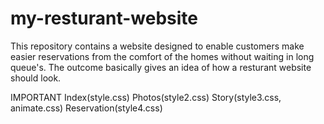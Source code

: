 # my-resturant-website

This repository contains a website designed to enable customers make easier reservations from the comfort of the homes without waiting in long queue's. The outcome basically gives an idea of how a resturant website should look.



IMPORTANT
Index(style.css)
Photos(style2.css)
Story(style3.css, animate.css)
Reservation(style4.css)

